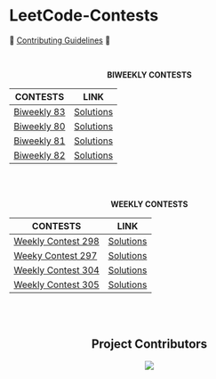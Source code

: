 # LeetCode-Contests

🥇  [Contributing Guidelines](https://github.com/nishkarsh800/LeetCode-Contests/blob/main/Contributing.md) 🥇

<br>

<p align="center">
    <b> BIWEEKLY CONTESTS </b>
</p>

<div align = "center">

|CONTESTS|LINK|
|-------|-----|
| [Biweekly 83](https://leetcode.com/contest/biweekly-contest-83/) | [Solutions](https://github.com/nishkarsh800/LeetCode-Contests/tree/main/Biweekly%20Contest%2083)|
| [Biweekly 80](https://leetcode.com/contest/biweekly-contest-80/) | [Solutions](https://github.com/nishkarsh800/LeetCode-Contests/tree/main/Biweekly%20Contest%2080) |
| [Biweekly 81](https://leetcode.com/contest/biweekly-contest-81/)|[Solutions](https://github.com/nishkarsh800/LeetCode-Contests/tree/main/Biweekly%2081)|
| [Biweekly 82](https://leetcode.com/contest/biweekly-contest-82/)| [Solutions](https://github.com/nishkarsh800/LeetCode-Contests/tree/main/Biweekly%2082)
</div>

<br> <br> 

<p align="center">
    <b>WEEKLY CONTESTS</b>
</p>

<div align = "center">

|CONTESTS|LINK|
|-------|-----|
|[Weekly Contest 298](https://leetcode.com/contest/weekly-contest-298/)|[Solutions](https://github.com/nishkarsh800/LeetCode-Contests/tree/main/Weekly%20Contest%20298)|
|[Weeky Contest 297](https://leetcode.com/contest/weekly-contest-297/)|[Solutions](https://github.com/nishkarsh800/LeetCode-Contests/tree/main/Weekly%20Contest%20297)|
|[Weekly Contest 304](https://leetcode.com/contest/weekly-contest-304/)|[Solutions](https://github.com/nishkarsh800/LeetCode-Contests/tree/main/Weekly%20Contest%20304)|
|[Weekly Contest 305](https://leetcode.com/contest/weekly-contest-305/)|[Solutions](https://github.com/nishkarsh800/LeetCode-Contests/tree/main/Weekly%20Contest%20305)|
</div>
<br>
<br>

<h2 align="center"> Project Contributors </h2> 

<div align="center">
    <a href="https://github.com/nishkarsh800/LeetCode-Contests/graphs/contributors">
    <img src="https://contrib.rocks/image?repo=nishkarsh800/LeetCode-Contests" />
    </a>
</div>
